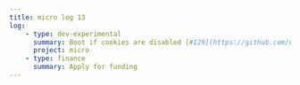 ```yaml
---
title: micro log 13
log:
    - type: dev-experimental
      summary: Boot if cookies are disabled [#129](https://github.com/noyainrain/micro/issues/129)
      project: micro
    - type: finance
      summary: Apply for funding
---
```


